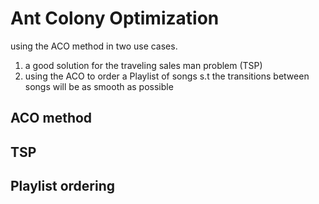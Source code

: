 # Ant Colony Optimization
using the ACO method in two use cases.
1. a good solution for the traveling sales man problem (TSP)
2. using the ACO to order a Playlist of songs s.t the transitions between songs will be as smooth as possible
## ACO method
## TSP
## Playlist ordering
